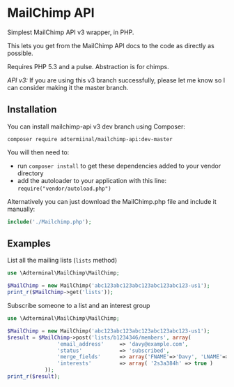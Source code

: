 MailChimp API
=============

Simplest MailChimp API v3 wrapper, in PHP.

This lets you get from the MailChimp API docs to the code as directly as possible.

Requires PHP 5.3 and a pulse. Abstraction is for chimps.

*API v3:* If you are using this v3 branch successfully, please let me know so I can consider making it the master branch.

Installation
------------

You can install mailchimp-api v3 dev branch using Composer:

```
composer require adtermiinal/mailchimp-api:dev-master
```

You will then need to:
* run ``composer install`` to get these dependencies added to your vendor directory
* add the autoloader to your application with this line: ``require("vendor/autoload.php")``

Alternatively you can just download the MailChimp.php file and include it manually:

```php
include('./Mailchimp.php');
```

Examples
--------

List all the mailing lists (`lists` method)

```php
use \Adterminal\MailChimp\MailChimp;

$MailChimp = new MailChimp('abc123abc123abc123abc123abc123-us1');
print_r($MailChimp->get('lists'));
```

Subscribe someone to a list and an interest group

```php
use \Adterminal\MailChimp\MailChimp;

$MailChimp = new MailChimp('abc123abc123abc123abc123abc123-us1');
$result = $MailChimp->post('lists/b1234346/members', array(
				'email_address'     => 'davy@example.com',
				'status'			=> 'subscribed',
				'merge_fields'      => array('FNAME'=>'Davy', 'LNAME'=>'Jones'),
				'interests' 		=> array( '2s3a384h' => true )
			));
print_r($result);
```
